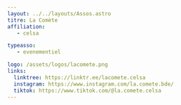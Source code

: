 ```yaml
---
layout: ../../layouts/Assos.astro
titre: La Comète
affiliation: 
   - celsa

typeasso: 
   - evenementiel

logo: /assets/logos/lacomete.png
links:
  linktree: https://linktr.ee/lacomete.celsa
  instagram: https://www.instagram.com/la.comete.bde/
  tiktok: https://www.tiktok.com/@la.comete.celsa
---
```


